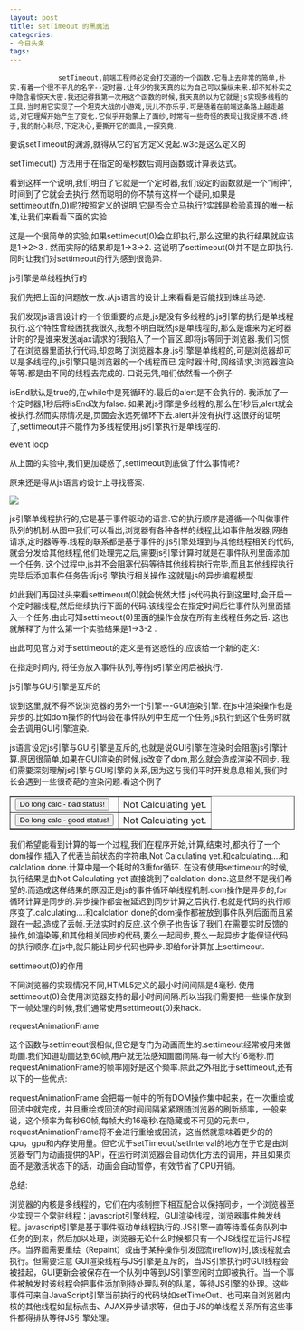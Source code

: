 ```yaml
---
layout: post
title: setTimeout 的黑魔法
categories:
- 今日头条
tags:
---
```

				setTimeout,前端工程师必定会打交道的一个函数.它看上去非常的简单,朴实.有着一个很不平凡的名字--定时器.让年少的我天真的以为自己可以操纵未来.却不知朴实之中隐含着惊天大密.我还记得我第一次用这个函数的时候,我天真的以为它就是js实现多线程的工具.当时用它实现了一个坦克大战的小游戏,玩儿不亦乐乎.可是随着在前端这条路上越走越远,对它理解开始产生了变化.它似乎开始蒙上了面纱,时常有一些奇怪的表现让我捉摸不透.终于,我的耐心耗尽,下定决心,要撕开它的面具,一探究竟.

要说setTimeout的渊源,就得从它的官方定义说起.w3c是这么定义的

setTimeout() 方法用于在指定的毫秒数后调用函数或计算表达式。

看到这样一个说明,我们明白了它就是一个定时器,我们设定的函数就是一个"闹钟",时间到了它就会去执行.然而聪明的你不禁有这样一个疑问,如果是settimeout(fn,0)呢?按照定义的说明,它是否会立马执行?实践是检验真理的唯一标准,让我们来看看下面的实验

<!DOCTYPE html><html lang="en">

<head>

 <meta charset="UTF-8">

 <title></title>

</head>

<body>

 <script>

 alert(1);

 setTimeout("alert(2)", 0);

 alert(3);

 </script>

</body>

</html>

这是一个很简单的实验,如果settimeout(0)会立即执行,那么这里的执行结果就应该是1->2>3 . 然而实际的结果却是1->3->2. 这说明了settimeout(0)并不是立即执行.同时让我们对settimeout的行为感到很诡异.

js引擎是单线程执行的

我们先把上面的问题放一放.从js语言的设计上来看看是否能找到蛛丝马迹.

我们发现js语言设计的一个很重要的点是,js是没有多线程的.js引擎的执行是单线程执行.这个特性曾经困扰我很久,我想不明白既然js是单线程的,那么是谁来为定时器计时的?是谁来发送ajax请求的?我陷入了一个盲区.即将js等同于浏览器.我们习惯了在浏览器里面执行代码,却忽略了浏览器本身.js引擎是单线程的,可是浏览器却可以是多线程的,js引擎只是浏览器的一个线程而已.定时器计时,网络请求,浏览器渲染等等.都是由不同的线程去完成的. 口说无凭,咱们依然看一个例子

<!DOCTYPE html><html lang="en">

<head>

 <meta charset="UTF-8">

 <title></title>

</head>

<body>

 </body>

<script>

 var isEnd = true;

 window.setTimeout(function () {

 isEnd = false;//1s后，改变isEnd的值

 }, 1000); 

 while (isEnd);

 alert('end');

</script>

</html>

isEnd默认是true的,在while中是死循环的.最后的alert是不会执行的. 我添加了一个定时器,1秒后将isEnd改为false. 如果说js引擎是多线程的,那么在1秒后,alert就会被执行.然而实际情况是,页面会永远死循环下去.alert并没有执行.这很好的证明了,settimeout并不能作为多线程使用.js引擎执行是单线程的.

event loop

从上面的实验中,我们更加疑惑了,settimeout到底做了什么事情呢?

原来还是得从js语言的设计上寻找答案.

![](http://p3.pstatp.com/large/71e00012f73b7c01fbd)

js引擎单线程执行的,它是基于事件驱动的语言.它的执行顺序是遵循一个叫做事件队列的机制.从图中我们可以看出,浏览器有各种各样的线程,比如事件触发器,网络请求,定时器等等.线程的联系都是基于事件的.js引擎处理到与其他线程相关的代码,就会分发给其他线程,他们处理完之后,需要js引擎计算时就是在事件队列里面添加一个任务. 这个过程中,js并不会阻塞代码等待其他线程执行完毕,而且其他线程执行完毕后添加事件任务告诉js引擎执行相关操作.这就是js的异步编程模型.

如此我们再回过头来看settimeout(0)就会恍然大悟.js代码执行到这里时,会开启一个定时器线程,然后继续执行下面的代码.该线程会在指定时间后往事件队列里面插入一个任务.由此可知settimeout(0)里面的操作会放在所有主线程任务之后. 这也就解释了为什么第一个实验结果是1->3-2 .

由此可见官方对于settimeout的定义是有迷惑性的.应该给一个新的定义:

在指定时间内, 将任务放入事件队列,等待js引擎空闲后被执行.

js引擎与GUI引擎是互斥的

谈到这里,就不得不说浏览器的另外一个引擎---GUI渲染引擎. 在js中渲染操作也是异步的.比如dom操作的代码会在事件队列中生成一个任务,js执行到这个任务时就会去调用GUI引擎渲染.

js语言设定js引擎与GUI引擎是互斥的,也就是说GUI引擎在渲染时会阻塞js引擎计算.原因很简单,如果在GUI渲染的时候,js改变了dom,那么就会造成渲染不同步. 我们需要深刻理解js引擎与GUI引擎的关系,因为这与我们平时开发息息相关,我们时长会遇到一些很奇葩的渲染问题.看这个例子

<!DOCTYPE html><html lang="en">

<head>

 <meta charset="UTF-8">

 <title></title>

</head>

<body>

 <table border=1>

 <tr><td><button id='do'>Do long calc - bad status!</button></td>

 <td><div id='status'>Not Calculating yet.</div></td>

 </tr>

 <tr><td><button id='do_ok'>Do long calc - good status!</button></td>

 <td><div id='status_ok'>Not Calculating yet.</div></td>

 </tr>

 </table>

 <script>

function long_running(status_div) {

 var result = 0;

 for (var i = 0; i < 1000; i++) {

 for (var j = 0; j < 700; j++) {

 for (var k = 0; k < 300; k++) {

 result = result + i + j + k;

 }

 }

 }

 document.querySelector(status_div).innerHTML = 'calclation done' ;

}

document.querySelector('#do').onclick = function () {

 document.querySelector('#status').innerHTML = 'calculating....';

 long_running('#status');

};

document.querySelector('#do_ok').onclick = function () { document.querySelector('#status_ok').innerHTML = 'calculating....';

 window.setTimeout(function (){ long_running('#status_ok') }, 0);

};

</script>

</body>

</html>

我们希望能看到计算的每一个过程,我们在程序开始,计算,结束时,都执行了一个dom操作,插入了代表当前状态的字符串,Not Calculating yet.和calculating....和calclation done.计算中是一个耗时的3重for循环. 在没有使用settimeout的时候,执行结果是由Not Calculating yet 直接跳到了calclation done.这显然不是我们希望的.而造成这样结果的原因正是js的事件循环单线程机制.dom操作是异步的,for循环计算是同步的.异步操作都会被延迟到同步计算之后执行.也就是代码的执行顺序变了.calculating....和calclation done的dom操作都被放到事件队列后面而且紧跟在一起,造成了丢帧.无法实时的反应.这个例子也告诉了我们,在需要实时反馈的操作,如渲染等,和其他相关同步的代码,要么一起同步,要么一起异步才能保证代码的执行顺序.在js中,就只能让同步代码也异步.即给for计算加上settimeout.

settimeout(0)的作用

不同浏览器的实现情况不同,HTML5定义的最小时间间隔是4毫秒. 使用settimeout(0)会使用浏览器支持的最小时间间隔.所以当我们需要把一些操作放到下一帧处理的时候,我们通常使用settimeout(0)来hack.

requestAnimationFrame

这个函数与settimeout很相似,但它是专门为动画而生的.settimeout经常被用来做动画.我们知道动画达到60帧,用户就无法感知画面间隔.每一帧大约16毫秒.而requestAnimationFrame的帧率刚好是这个频率.除此之外相比于settimeout,还有以下的一些优点:

requestAnimationFrame 会把每一帧中的所有DOM操作集中起来，在一次重绘或回流中就完成，并且重绘或回流的时间间隔紧紧跟随浏览器的刷新频率，一般来说，这个频率为每秒60帧,每帧大约16毫秒.在隐藏或不可见的元素中，requestAnimationFrame将不会进行重绘或回流，这当然就意味着更少的的cpu，gpu和内存使用量。但它优于setTimeout/setInterval的地方在于它是由浏览器专门为动画提供的API，在运行时浏览器会自动优化方法的调用，并且如果页面不是激活状态下的话，动画会自动暂停，有效节省了CPU开销。

总结:

浏览器的内核是多线程的，它们在内核制控下相互配合以保持同步，一个浏览器至少实现三个常驻线程：javascript引擎线程，GUI渲染线程，浏览器事件触发线程。javascript引擎是基于事件驱动单线程执行的.JS引擎一直等待着任务队列中任务的到来，然后加以处理，浏览器无论什么时候都只有一个JS线程在运行JS程序。当界面需要重绘（Repaint）或由于某种操作引发回流(reflow)时,该线程就会执行。但需要注意 GUI渲染线程与JS引擎是互斥的，当JS引擎执行时GUI线程会被挂起，GUI更新会被保存在一个队列中等到JS引擎空闲时立即被执行。当一个事件被触发时该线程会把事件添加到待处理队列的队尾，等待JS引擎的处理。这些事件可来自JavaScript引擎当前执行的代码块如setTimeOut、也可来自浏览器内核的其他线程如鼠标点击、AJAX异步请求等，但由于JS的单线程关系所有这些事件都得排队等待JS引擎处理。